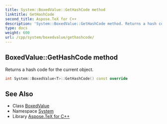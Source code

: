 ```yaml
---
title: System::BoxedValue::GetHashCode method
linktitle: GetHashCode
second_title: Aspose.TeX for C++
description: 'System::BoxedValue::GetHashCode method. Returns a hash code for the current object in C++.'
type: docs
weight: 600
url: /cpp/system/boxedvalue/gethashcode/
---
```

## BoxedValue::GetHashCode method


Returns a hash code for the current object.

```cpp
int System::BoxedValue<T>::GetHashCode() const override
```

## See Also

* Class [BoxedValue](../)
* Namespace [System](../../)
* Library [Aspose.TeX for C++](../../../)

